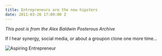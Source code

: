 ```yaml
---
title: Entrepreneurs are the new hipsters
date: 2011-03-26 17:09:00 Z
---
```


*This post is from the Alex Baldwin Posterous Archive*

If I hear synergy, social media, or about a groupon clone one more time...

![Aspiring Entrepreneur](aspiring-hipster.png)
